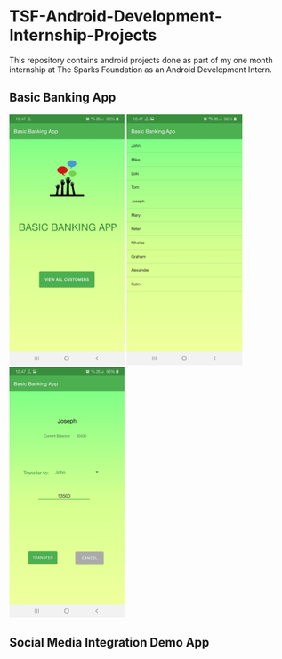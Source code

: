 # TSF-Android-Development-Internship-Projects
This repository contains android projects done as part of my one month internship at The Sparks Foundation as an Android Development Intern.
## Basic Banking App
<img src="https://github.com/Subhadeep0506/TSF-Android-Development-Internship-Projects/blob/master/screenshots/Screenshot_20210717-224702_Basic%20Banking%20App.jpg" height="450px"> <img src="https://github.com/Subhadeep0506/TSF-Android-Development-Internship-Projects/blob/master/screenshots/Screenshot_20210717-224709_Basic%20Banking%20App.jpg" height="450px"> <img src="https://github.com/Subhadeep0506/TSF-Android-Development-Internship-Projects/blob/master/screenshots/Screenshot_20210717-224732_Basic%20Banking%20App.jpg" height="450px">
## Social Media Integration Demo App
